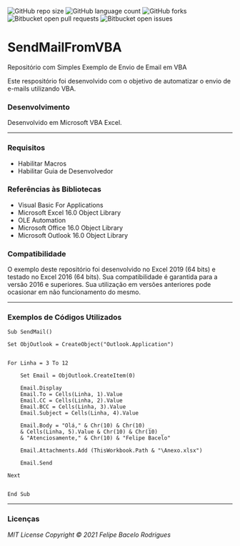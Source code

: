 ![GitHub repo size](https://img.shields.io/github/repo-size/felipebacelo/SendMailFromVBA?style=for-the-badge)
![GitHub language count](https://img.shields.io/github/languages/count/felipebacelo/SendMailFromVBA?style=for-the-badge)
![GitHub forks](https://img.shields.io/github/forks/felipebacelo/SendMailFromVBA?style=for-the-badge)
![Bitbucket open pull requests](https://img.shields.io/bitbucket/pr-raw/felipebacelo/SendMailFromVBA?style=for-the-badge)
![Bitbucket open issues](https://img.shields.io/bitbucket/issues/felipebacelo/SendMailFromVBA?style=for-the-badge)

# SendMailFromVBA

Repositório com Simples Exemplo de Envio de Email em VBA

Este respositório foi desenvolvido com o objetivo de automatizar o envio de e-mails utilizando VBA.

### Desenvolvimento

Desenvolvido em Microsoft VBA Excel.
***
### Requisitos

* Habilitar Macros
* Habilitar Guia de Desenvolvedor

### Referências às Bibliotecas

* Visual Basic For Applications
* Microsoft Excel 16.0 Object Library
* OLE Automation
* Microsoft Office 16.0 Object Library
* Microsoft Outlook 16.0 Object Library

### Compatibilidade

O exemplo deste repositório foi desenvolvido no Excel 2019 (64 bits) e testado no Excel 2016 (64 bits). Sua compatibilidade é garantida para a versão 2016 e superiores. Sua utilização em versões anteriores pode ocasionar em não funcionamento do mesmo.
***
### Exemplos de Códigos Utilizados

```vba
Sub SendMail()

Set ObjOutlook = CreateObject("Outlook.Application")


For Linha = 3 To 12

    Set Email = ObjOutlook.CreateItem(0)
    
    Email.Display
    Email.To = Cells(Linha, 1).Value
    Email.CC = Cells(Linha, 2).Value
    Email.BCC = Cells(Linha, 3).Value
    Email.Subject = Cells(Linha, 4).Value
    
    Email.Body = "Olá," & Chr(10) & Chr(10) _
    & Cells(Linha, 5).Value & Chr(10) & Chr(10) _
    & "Atenciosamente," & Chr(10) & "Felipe Bacelo"
    
    Email.Attachments.Add (ThisWorkbook.Path & "\Anexo.xlsx")
    
    Email.Send
    
Next


End Sub
```
***
### Licenças

_MIT License_
_Copyright   ©   2021 Felipe Bacelo Rodrigues_
